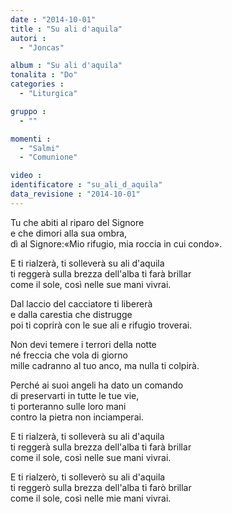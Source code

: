 ```yaml
---
date : "2014-10-01"
title : "Su ali d'aquila"
autori : 
  - "Joncas"

album : "Su ali d'aquila"
tonalita : "Do"
categories : 
  - "Liturgica"

gruppo : 
  - ""

momenti : 
  - "Salmi"
  - "Comunione"

video : 
identificatore : "su_ali_d_aquila"
data_revisione : "2014-10-01"
---
```

  
  
Tu che abiti al riparo del Signore  
e che dimori alla sua ombra,   
dì al Signore:«Mio rifugio, mia roccia in cui condo».  
  
  
E ti rialzerà, ti solleverà su ali d'aquila  
ti reggerà sulla brezza dell'alba ti farà brillar  
come il sole, così nelle sue mani vivrai.  
  
  
Dal laccio del cacciatore ti libererà  
e dalla carestia che distrugge  
poi ti coprirà con le sue ali e rifugio troverai.  
  
  
Non devi temere i terrori della notte  
né freccia che vola di giorno  
mille cadranno al tuo anco, ma nulla ti colpirà.  
  
  
Perché ai suoi angeli ha dato un comando  
di preservarti in tutte le tue vie,  
ti porteranno sulle loro mani  
contro la pietra non inciamperai.  
  
  
E ti rialzerà, ti solleverà su ali d'aquila  
ti reggerà sulla brezza dell'alba ti farà brillar  
come il sole, così nelle sue mani vivrai.  
  
  
E ti rialzerò, ti solleverò su ali d'aquila  
ti reggerò sulla brezza dell'alba ti farò brillar  
come il sole, così nelle mie mani vivrai.  
  
  
